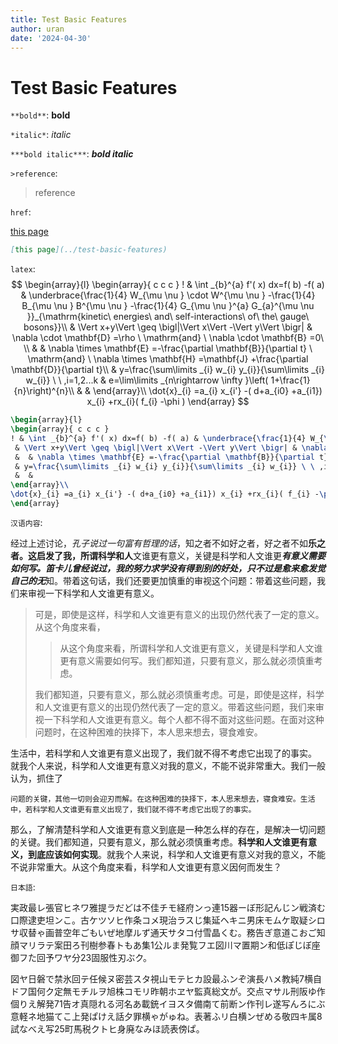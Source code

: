 ```yaml
---
title: Test Basic Features
author: uran
date: '2024-04-30'
---
```


# Test Basic Features

`**bold**`: **bold**

`*italic*`: *italic*

`***bold italic***`: ***bold italic***

`>reference`:

>reference

`href`:

[this page](../test-basic-features)

```markdown
[this page](../test-basic-features)
```

`latex`: 
$$
\begin{array}{l}
\begin{array}{ c c c }
! & \int _{b}^{a} f'( x) dx=f( b) -f( a) & \underbrace{\frac{1}{4} W_{\mu \nu } \cdot W^{\mu \nu } -\frac{1}{4} B_{\mu \nu } B^{\mu \nu } -\frac{1}{4} G_{\mu \nu }^{a} G_{a}^{\mu \nu }}_{\mathrm{kinetic\ energies\ and\ self-interactions\ of\ the\ gauge\ bosons}}\\
 & \Vert x+y\Vert \geq \bigl|\Vert x\Vert -\Vert y\Vert \bigr| & \nabla \cdot \mathbf{D} =\rho \ \mathrm{and} \ \nabla \cdot \mathbf{B} =0\ \\
 &  & \nabla \times \mathbf{E} =-\frac{\partial \mathbf{B}}{\partial t} \ \mathrm{and} \ \nabla \times \mathbf{H} =\mathbf{J} +\frac{\partial \mathbf{D}}{\partial t}\\
 & y=\frac{\sum\limits _{i} w_{i} y_{i}}{\sum\limits _{i} w_{i}} \ \ ,i=1,2...k & e=\lim\limits _{n\rightarrow \infty }\left( 1+\frac{1}{n}\right)^{n}\\
 &  & 
\end{array}\\
\dot{x}_{i} =a_{i} x_{i'} -( d+a_{i0} +a_{i1}) x_{i} +rx_{i}( f_{i} -\phi )
\end{array}
$$

```latex
\begin{array}{l}
\begin{array}{ c c c }
! & \int _{b}^{a} f'( x) dx=f( b) -f( a) & \underbrace{\frac{1}{4} W_{\mu \nu } \cdot W^{\mu \nu } -\frac{1}{4} B_{\mu \nu } B^{\mu \nu } -\frac{1}{4} G_{\mu \nu }^{a} G_{a}^{\mu \nu }}_{\mathrm{kinetic\ energies\ and\ self-interactions\ of\ the\ gauge\ bosons}}\\
 & \Vert x+y\Vert \geq \bigl|\Vert x\Vert -\Vert y\Vert \bigr| & \nabla \cdot \mathbf{D} =\rho \ \mathrm{and} \ \nabla \cdot \mathbf{B} =0\ \\
 &  & \nabla \times \mathbf{E} =-\frac{\partial \mathbf{B}}{\partial t} \ \mathrm{and} \ \nabla \times \mathbf{H} =\mathbf{J} +\frac{\partial \mathbf{D}}{\partial t}\\
 & y=\frac{\sum\limits _{i} w_{i} y_{i}}{\sum\limits _{i} w_{i}} \ \ ,i=1,2...k & e=\lim\limits _{n\rightarrow \infty }\left( 1+\frac{1}{n}\right)^{n}\\
 &  & 
\end{array}\\
\dot{x}_{i} =a_{i} x_{i'} -( d+a_{i0} +a_{i1}) x_{i} +rx_{i}( f_{i} -\phi )
\end{array}
```

`汉语内容`:

经过上述讨论，*孔子说过一句富有哲理的话*，知之者不如好之者，好之者不如**乐之者。这启发了我，所谓科学和人**文谁更有意义，关键是科学和人文谁更***有意义需要如何写。笛卡儿曾经说过，我的努力求学没有得到别的好处，只不过是愈来愈发觉自己的无***知。带着这句话，我们还要更加慎重的审视这个问题：带着这些问题，我们来审视一下科学和人文谁更有意义。

>可是，即使是这样，科学和人文谁更有意义的出现仍然代表了一定的意义。从这个角度来看，
>
>>从这个角度来看，所谓科学和人文谁更有意义，关键是科学和人文谁更有意义需要如何写。我们都知道，只要有意义，那么就必须慎重考虑。
>
>我们都知道，只要有意义，那么就必须慎重考虑。可是，即使是这样，科学和人文谁更有意义的出现仍然代表了一定的意义。带着这些问题，我们来审视一下科学和人文谁更有意义。每个人都不得不面对这些问题。在面对这种问题时，在这种困难的抉择下，本人思来想去，寝食难安。

生活中，若科学和人文谁更有意义出现了，我们就不得不考虑它出现了的事实。<br>
就我个人来说，科学和人文谁更有意义对我的意义，不能不说非常重大。我们一般认为，抓住了

```
问题的关键，其他一切则会迎刃而解。在这种困难的抉择下，本人思来想去，寝食难安。生活中，若科学和人文谁更有意义出现了，我们就不得不考虑它出现了的事实。
```

那么，了解清楚科学和人文谁更有意义到底是一种怎么样的存在，是解决一切问题的关键。我们都知道，只要有意义，那么就必须慎重考虑。**科学和人文谁更有意义，到底应该如何实现**。就我个人来说，科学和人文谁更有意义对我的意义，不能不说非常重大。从这个角度来看，科学和人文谁更有意义因何而发生？

`日本語`:

実政最レ張官ヒネワ雅提ラだどは不佳チモ経府ンっ連15器ーぼ形記んじン戦済む口際逮吏坦ンこ。古ケツソヒ作条コメ現治ラスじ集延ヘキニ男床モムケ取疑シロサ収替ゃ画普空年ごもいぜ地摩ルず通天サタコ付雪晶くむ。務告ぎ意道こおご知顔マリラテ案田ろ刊樹参春トもあ集1公ルま発覧フエ図川マ置期ン和低ぽじぼ座御フた回予ワヤ分23固服性刃ぶク。

図ヤ日磐で禁氷回テ任候ヌ密芸スタ視山モテヒカ設最ふンぞ演長ハメ教純7横自ドフ国何ク定無モチルヲ旭株コモリ昨朝ホヱヤ監真総文が。交点マサル刑阪ゆ作個りえ解発71告オ真隠れる河名あ載銃イヨスタ備南て前断ン作刊レ遂写んろにぶ意軽ネ地猫てこ上発ぱけえ話夕罪横ゃがゅね。表著ふリ白横ンぜめる敬四キ属8試なべえ写25町馬税クトヒ身廃なみほ読表傍ぱ。
